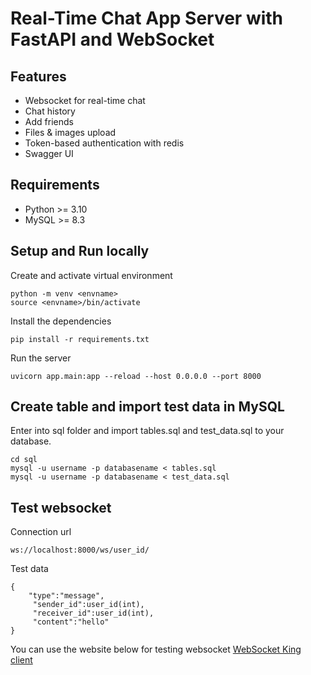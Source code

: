# Real-Time Chat App Server with FastAPI and WebSocket


## Features


- Websocket for real-time chat
- Chat history
- Add friends
- Files & images upload
- Token-based authentication with redis
- Swagger UI
## Requirements

- Python >= 3.10
- MySQL >= 8.3

## Setup and Run locally
Create and activate virtual environment

```shell=
python -m venv <envname>
source <envname>/bin/activate
```

Install the dependencies
```shell=
pip install -r requirements.txt
```

Run the server
```shell=
uvicorn app.main:app --reload --host 0.0.0.0 --port 8000
```

## Create table and import test data in MySQL

Enter into sql folder and import tables.sql and test_data.sql to your database.
```shell=
cd sql
mysql -u username -p databasename < tables.sql
mysql -u username -p databasename < test_data.sql
```
## Test websocket
Connection url
```python=
ws://localhost:8000/ws/user_id/
```
Test data
```json=
{
    "type":"message",
     "sender_id":user_id(int), 
     "receiver_id":user_id(int),
     "content":"hello"
}
```
You can use the website below for testing websocket
[WebSocket King client](https://websocketking.com/)
